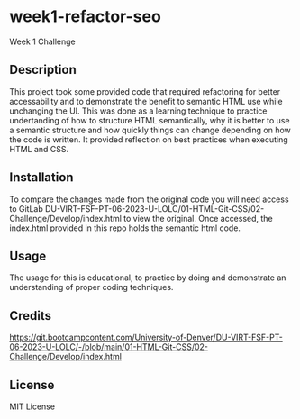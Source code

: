 # week1-refactor-seo
Week 1 Challenge

## Description

This project took some provided code that required refactoring for better accessability and to demonstrate the benefit to semantic HTML use while unchanging the UI. This was done as a learning technique to practice undertanding of how to structure HTML semantically, why it is better to use a semantic structure and how quickly things can change depending on how the code is written. It provided reflection on best practices when executing HTML and CSS. 

## Installation
To compare the changes made from the original code you will need access to GitLab DU-VIRT-FSF-PT-06-2023-U-LOLC/01-HTML-Git-CSS/02-Challenge/Develop/index.html to view the original. Once accessed, the index.html provided in this repo holds the semantic html code. 

## Usage

The usage for this is educational, to practice by doing and demonstrate an understanding of proper coding techniques.

## Credits
https://git.bootcampcontent.com/University-of-Denver/DU-VIRT-FSF-PT-06-2023-U-LOLC/-/blob/main/01-HTML-Git-CSS/02-Challenge/Develop/index.html

## License

MIT License

